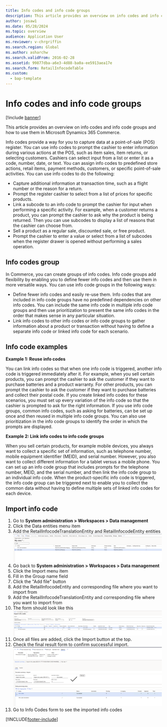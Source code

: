 ```yaml
---
title: Info codes and info code groups
description: This article provides an overview on info codes and info code groups and how to use them in Microsoft Dynamics 365 Commerce.
author: josaw1
ms.date: 05/28/2024
ms.topic: overview
audience: Application User
ms.reviewer: v-chrgriffin
ms.search.region: Global
ms.author: asharchw
ms.search.validFrom: 2016-02-28
ms.assetid: 99877dba-a6e3-4d88-ba0a-ee5913aea17e
ms.search.form: RetailInfocodeTable
ms.custom: 
  - bap-template
---
```


# Info codes and info code groups

[!include [banner](includes/banner.md)]

This article provides an overview on info codes and info code groups and how to use them in Microsoft Dynamics 365 Commerce.

Info codes provide a way for you to capture data at a point-of-sale (POS) register. You can use info codes to prompt the cashier to enter information during various actions at the POS, such as item sales, item returns, or selecting customers. Cashiers can select input from a list or enter it as a code, number, date, or text. You can assign info codes to predefined store actions, retail items, payment methods, customers, or specific point-of-sale activities. You can use info codes to do the following:

- Capture additional information at transaction time, such as a flight number or the reason for a return.
- Prompt the register cashier to select from a list of prices for specific products.
- Link a subcode to an info code to prompt the cashier for input when performing a specific activity. For example, when a customer returns a product, you can prompt the cashier to ask why the product is being returned. Then you can use subcodes to display a list of reasons that the cashier can choose from.
- Sell a product as a regular sale, discounted sale, or free product.
- Prompt the cashier to enter a value or select from a list of subcodes when the register drawer is opened without performing a sales operation.

## Info codes group

In Commerce, you can create groups of info codes. Info code groups add flexibility by enabling you to define fewer info codes and then use them in more versatile ways. You can use info code groups in the following ways:

- Define fewer info codes and easily re-use them. Info codes that are included in info code groups have no predefined dependencies on other info codes. You can include the same info code in multiple info code groups and then use prioritization to present the same info codes in the order that makes sense in any particular situation.
- Link info codes to other info codes or info code groups to gather information about a product or transaction without having to define a separate info code or linked info code for each scenario.

## Info code examples

**Example 1: Reuse info codes**

You can link info codes so that when one info code is triggered, another info code is triggered immediately after it. For example, when you sell certain products, you can prompt the cashier to ask the customer if they want to purchase batteries and a product warranty. For other products, you can prompt the cashier to ask the customer if they want to purchase batteries and collect their postal code. If you create linked info codes for these scenarios, you must set up every variation of the info code so that the cashier is prompted to ask for the right information. If you use info code groups, common info codes, such as asking for batteries, can be set up once and then reused in multiple info code groups. You can also use prioritization in the info code groups to identify the order in which the prompts are displayed.

**Example 2: Link info codes to info code groups**

When you sell certain products, for example mobile devices, you always want to collect a specific set of information, such as telephone number, mobile equipment identifier (MEID), and serial number. However, you also want to collect different information for a tablet versus a mobile phone. You can set up an info code group that includes prompts for the telephone number, MEID, and the serial number, and then link the info code group to an individual info code. When the product-specific info code is triggered, the info code group can be triggered next to enable you to collect the common data without having to define multiple sets of linked info codes for each device.

## Import info code

1. Go to **System administration \> Workspaces \> Data management**
2. Click the Data entities menu item
3. Add the RetailInfocodeTranslationEntity and RetailInfocodeEntity entities ![adding entities.](./media/adding-info-code-entities.png "adding entities")
4. Go back to **System administration \> Workspaces \> Data management**
5. Click the Import menu item
6. Fill in the Group name field
7. Click the "Add file" button
8. Add the RetailInfocodeEntity and corresponding file where you want to import from
9. Add the RetailInfocodeTranslationEntity and corresponding file where you want to import from
10. The form should look like this ![import info codes.](./media/import-info-codes.png "import info codes")
11. Once all files are added, click the Import button at the top.
12. Check the final result form to confirm successful import. ![imported.](./media/imported.png "imported")
13. Go to Info Codes form to see the imported info codes


[!INCLUDE[footer-include](../includes/footer-banner.md)]
